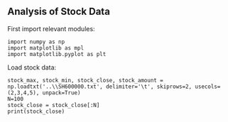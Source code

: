 ## Analysis of Stock Data

First import relevant modules:
```
import numpy as np
import matplotlib as mpl
import matplotlib.pyplot as plt
```

Load stock data:
```
stock_max, stock_min, stock_close, stock_amount = np.loadtxt('..\\SH600000.txt', delimiter='\t', skiprows=2, usecols=(2,3,4,5), unpack=True)
N=100
stock_close = stock_close[:N]
print(stock_close)
```

